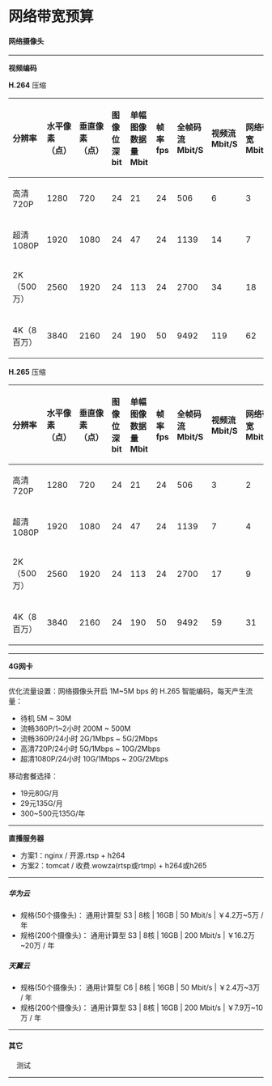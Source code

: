 # 网络带宽预算

#### 网络摄像头  
----

**视频编码**

**H.264** 压缩
<table><thead><tr><th style="text-align:left"><div><div class="table-header"><p>分辨率</p></div></div></th><th style="text-align:left"><div><div class="table-header"><p>水平像素（点）</p></div></div></th><th style="text-align:left"><div><div class="table-header"><p>垂直像素（点）</p></div></div></th><th style="text-align:left"><div><div class="table-header"><p>图像位深bit</p></div></div></th><th style="text-align:left"><div><div class="table-header"><p>单幅图像数据量Mbit</p></div></div></th><th style="text-align:left"><div><div class="table-header"><p>帧率fps</p></div></div></th><th style="text-align:left"><div><div class="table-header"><p>全帧码流Mbit/S</p></div></div></th><th style="text-align:left"><div><div class="table-header"><p>视频流 Mbit/S</p></div></div></th><th style="text-align:left"><div><div class="table-header"><p>网络带宽Mbit/s</p></div></div></th></tr></thead><tbody><tr><td style="text-align:left"><div><div class="table-cell"><p>高清720P</p></div></div></td><td style="text-align:left"><div><div class="table-cell"><p>1280</p></div></div></td><td style="text-align:left"><div><div class="table-cell"><p>720</p></div></div></td><td style="text-align:left"><div><div class="table-cell"><p>24</p></div></div></td><td style="text-align:left"><div><div class="table-cell"><p>21</p></div></div></td><td style="text-align:left"><div><div class="table-cell"><p>24</p></div></div></td><td style="text-align:left"><div><div class="table-cell"><p>506</p></div></div></td><td style="text-align:left"><div><div class="table-cell"><p>6</p></div></div></td><td style="text-align:left"><div><div class="table-cell"><p>3</p></div></div></td></tr><tr><td style="text-align:left"><div><div class="table-cell"><p>超清1080P</p></div></div></td><td style="text-align:left"><div><div class="table-cell"><p>1920</p></div></div></td><td style="text-align:left"><div><div class="table-cell"><p>1080</p></div></div></td><td style="text-align:left"><div><div class="table-cell"><p>24</p></div></div></td><td style="text-align:left"><div><div class="table-cell"><p>47</p></div></div></td><td style="text-align:left"><div><div class="table-cell"><p>24</p></div></div></td><td style="text-align:left"><div><div class="table-cell"><p>1139</p></div></div></td><td style="text-align:left"><div><div class="table-cell"><p>14</p></div></div></td><td style="text-align:left"><div><div class="table-cell"><p>7</p></div></div></td></tr><tr><td style="text-align:left"><div><div class="table-cell"><p>2K（500万）</p></div></div></td><td style="text-align:left"><div><div class="table-cell"><p>2560</p></div></div></td><td style="text-align:left"><div><div class="table-cell"><p>1920</p></div></div></td><td style="text-align:left"><div><div class="table-cell"><p>24</p></div></div></td><td style="text-align:left"><div><div class="table-cell"><p>113</p></div></div></td><td style="text-align:left"><div><div class="table-cell"><p>24</p></div></div></td><td style="text-align:left"><div><div class="table-cell"><p>2700</p></div></div></td><td style="text-align:left"><div><div class="table-cell"><p>34</p></div></div></td><td style="text-align:left"><div><div class="table-cell"><p>18</p></div></div></td></tr><tr><td style="text-align:left"><div><div class="table-cell"><p>4K（8百万）</p></div></div></td><td style="text-align:left"><div><div class="table-cell"><p>3840</p></div></div></td><td style="text-align:left"><div><div class="table-cell"><p>2160</p></div></div></td><td style="text-align:left"><div><div class="table-cell"><p>24</p></div></div></td><td style="text-align:left"><div><div class="table-cell"><p>190</p></div></div></td><td style="text-align:left"><div><div class="table-cell"><p>50</p></div></div></td><td style="text-align:left"><div><div class="table-cell"><p>9492</p></div></div></td><td style="text-align:left"><div><div class="table-cell"><p>119</p></div></div></td><td style="text-align:left"><div><div class="table-cell"><p>62</p></div></div></td></tr></tbody></table>

**H.265** 压缩
<table><thead><tr><th style="text-align:left"><div><div class="table-header"><p>分辨率</p></div></div></th><th style="text-align:left"><div><div class="table-header"><p>水平像素（点）</p></div></div></th><th style="text-align:left"><div><div class="table-header"><p>垂直像素（点）</p></div></div></th><th style="text-align:left"><div><div class="table-header"><p>图像位深bit</p></div></div></th><th style="text-align:left"><div><div class="table-header"><p>单幅图像数据量Mbit</p></div></div></th><th style="text-align:left"><div><div class="table-header"><p>帧率fps</p></div></div></th><th style="text-align:left"><div><div class="table-header"><p>全帧码流Mbit/S</p></div></div></th><th style="text-align:left"><div><div class="table-header"><p>视频流 Mbit/S</p></div></div></th><th style="text-align:left"><div><div class="table-header"><p>网络带宽Mbit/s</p></div></div></th></tr></thead><tbody><tr><td style="text-align:left"><div><div class="table-cell"><p>高清720P</p></div></div></td><td style="text-align:left"><div><div class="table-cell"><p>1280</p></div></div></td><td style="text-align:left"><div><div class="table-cell"><p>720</p></div></div></td><td style="text-align:left"><div><div class="table-cell"><p>24</p></div></div></td><td style="text-align:left"><div><div class="table-cell"><p>21</p></div></div></td><td style="text-align:left"><div><div class="table-cell"><p>24</p></div></div></td><td style="text-align:left"><div><div class="table-cell"><p>506</p></div></div></td><td style="text-align:left"><div><div class="table-cell"><p>3</p></div></div></td><td style="text-align:left"><div><div class="table-cell"><p>2</p></div></div></td></tr><tr><td style="text-align:left"><div><div class="table-cell"><p>超清1080P</p></div></div></td><td style="text-align:left"><div><div class="table-cell"><p>1920</p></div></div></td><td style="text-align:left"><div><div class="table-cell"><p>1080</p></div></div></td><td style="text-align:left"><div><div class="table-cell"><p>24</p></div></div></td><td style="text-align:left"><div><div class="table-cell"><p>47</p></div></div></td><td style="text-align:left"><div><div class="table-cell"><p>24</p></div></div></td><td style="text-align:left"><div><div class="table-cell"><p>1139</p></div></div></td><td style="text-align:left"><div><div class="table-cell"><p>7</p></div></div></td><td style="text-align:left"><div><div class="table-cell"><p>4</p></div></div></td></tr><tr><td style="text-align:left"><div><div class="table-cell"><p>2K（500万）</p></div></div></td><td style="text-align:left"><div><div class="table-cell"><p>2560</p></div></div></td><td style="text-align:left"><div><div class="table-cell"><p>1920</p></div></div></td><td style="text-align:left"><div><div class="table-cell"><p>24</p></div></div></td><td style="text-align:left"><div><div class="table-cell"><p>113</p></div></div></td><td style="text-align:left"><div><div class="table-cell"><p>24</p></div></div></td><td style="text-align:left"><div><div class="table-cell"><p>2700</p></div></div></td><td style="text-align:left"><div><div class="table-cell"><p>17</p></div></div></td><td style="text-align:left"><div><div class="table-cell"><p>9</p></div></div></td></tr><tr><td style="text-align:left"><div><div class="table-cell"><p>4K（8百万）</p></div></div></td><td style="text-align:left"><div><div class="table-cell"><p>3840</p></div></div></td><td style="text-align:left"><div><div class="table-cell"><p>2160</p></div></div></td><td style="text-align:left"><div><div class="table-cell"><p>24</p></div></div></td><td style="text-align:left"><div><div class="table-cell"><p>190</p></div></div></td><td style="text-align:left"><div><div class="table-cell"><p>50</p></div></div></td><td style="text-align:left"><div><div class="table-cell"><p>9492</p></div></div></td><td style="text-align:left"><div><div class="table-cell"><p>59</p></div></div></td><td style="text-align:left"><div><div class="table-cell"><p>31</p></div></div></td></tr></tbody></table>

----

**4G网卡**

----

优化流量设置：网络摄像头开启 1M~5M bps 的 H.265 智能编码，每天产生流量：
* 待机                  5M ~ 30M
* 流畅360P/1~2小时      200M ~ 500M
* 流畅360P/24小时    2G/1Mbps ~ 5G/2Mbps
* 高清720P/24小时    5G/1Mbps ~ 10G/2Mbps
* 超清1080P/24小时  10G/1Mbps ~ 20G/2Mbps

移动套餐选择：
* 19元80G/月
* 29元135G/月
* 300~500元135G/年


----

**直播服务器**

* 方案1：nginx / 开源.rtsp + h264
* 方案2：tomcat / 收费.wowza(rtsp或rtmp) + h264或h265

----

##### 华为云
* 规格(50个摄像头)： 通用计算型 S3 | 8核 | 16GB | 50 Mbit/s | ￥4.2万~5万 / 年
* 规格(200个摄像头)： 通用计算型 S3 | 8核 | 16GB | 200 Mbit/s | ￥16.2万~20万 / 年

##### 天翼云
* 规格(50个摄像头)： 通用计算型 C6 | 8核 | 16GB | 50 Mbit/s | ￥2.4万~3万 / 年
* 规格(200个摄像头)： 通用计算型 S3 | 8核 | 16GB | 200 Mbit/s | ￥7.9万~10万 / 年

----

#### 其它
    测试
    
----
